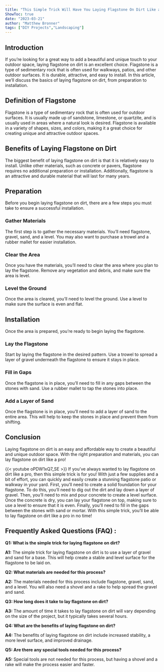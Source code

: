 ```yaml
---
title: "This Simple Trick Will Have You Laying Flagstone On Dirt Like a Pro!"
ShowToc: true 
date: "2023-03-21"
author: "Matthew Bronner" 
tags: ["DIY Projects","Landscaping"]
---
```

## Introduction
If you’re looking for a great way to add a beautiful and unique touch to your outdoor space, laying flagstone on dirt is an excellent choice. Flagstone is a type of sedimentary rock that is often used for walkways, patios, and other outdoor surfaces. It is durable, attractive, and easy to install. In this article, we’ll discuss the basics of laying flagstone on dirt, from preparation to installation.

## Definition of Flagstone
Flagstone is a type of sedimentary rock that is often used for outdoor surfaces. It is usually made up of sandstone, limestone, or quartzite, and is usually used in areas where a natural look is desired. Flagstone is available in a variety of shapes, sizes, and colors, making it a great choice for creating unique and attractive outdoor spaces.

## Benefits of Laying Flagstone on Dirt
The biggest benefit of laying flagstone on dirt is that it is relatively easy to install. Unlike other materials, such as concrete or pavers, flagstone requires no additional preparation or installation. Additionally, flagstone is an attractive and durable material that will last for many years.

## Preparation
Before you begin laying flagstone on dirt, there are a few steps you must take to ensure a successful installation.

### Gather Materials
The first step is to gather the necessary materials. You’ll need flagstone, gravel, sand, and a level. You may also want to purchase a trowel and a rubber mallet for easier installation.

### Clear the Area
Once you have the materials, you’ll need to clear the area where you plan to lay the flagstone. Remove any vegetation and debris, and make sure the area is level.

### Level the Ground
Once the area is cleared, you’ll need to level the ground. Use a level to make sure the surface is even and flat.

## Installation
Once the area is prepared, you’re ready to begin laying the flagstone.

### Lay the Flagstone
Start by laying the flagstone in the desired pattern. Use a trowel to spread a layer of gravel underneath the flagstone to ensure it stays in place.

### Fill in Gaps
Once the flagstone is in place, you’ll need to fill in any gaps between the stones with sand. Use a rubber mallet to tap the stones into place.

### Add a Layer of Sand
Once the flagstone is in place, you’ll need to add a layer of sand to the entire area. This will help to keep the stones in place and prevent them from shifting.

## Conclusion
Laying flagstone on dirt is an easy and affordable way to create a beautiful and unique outdoor space. With the right preparation and materials, you can lay flagstone on dirt like a pro!

{{< youtube oPDW1xQ7_SE >}} 
If you’ve always wanted to lay flagstone on dirt like a pro, then this simple trick is for you! With just a few supplies and a bit of effort, you can quickly and easily create a stunning flagstone patio or walkway in your yard. First, you’ll need to create a solid foundation for your flagstone. To do this, you’ll need to dig out the dirt and lay down a layer of gravel. Then, you’ll need to mix and pour concrete to create a level surface. Once the concrete is dry, you can lay your flagstone on top, making sure to use a level to ensure that it is even. Finally, you’ll need to fill in the gaps between the stones with sand or mortar. With this simple trick, you’ll be able to lay flagstone on dirt like a pro in no time!

## Frequently Asked Questions (FAQ) :
**Q1: What is the simple trick for laying flagstone on dirt?**

**A1:** The simple trick for laying flagstone on dirt is to use a layer of gravel and sand for a base. This will help create a stable and level surface for the flagstone to be laid on.

**Q2: What materials are needed for this process?**

**A2:** The materials needed for this process include flagstone, gravel, sand, and a level. You will also need a shovel and a rake to help spread the gravel and sand.

**Q3: How long does it take to lay flagstone on dirt?**

**A3:** The amount of time it takes to lay flagstone on dirt will vary depending on the size of the project, but it typically takes several hours.

**Q4: What are the benefits of laying flagstone on dirt?**

**A4:** The benefits of laying flagstone on dirt include increased stability, a more level surface, and improved drainage.

**Q5: Are there any special tools needed for this process?**

**A5:** Special tools are not needed for this process, but having a shovel and a rake will make the process easier and faster.





